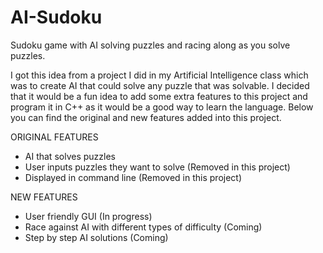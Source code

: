 # AI-Sudoku
Sudoku game with AI solving puzzles and racing along as you solve puzzles.

I got this idea from a project I did in my Artificial Intelligence class which was to create AI that could solve any puzzle that was solvable. I decided that it would be a fun idea to add some extra features to this project and program it in C++ as it would be a good way to learn the language. Below you can find the original and new features added into this project.

ORIGINAL FEATURES

- AI that solves puzzles
- User inputs puzzles they want to solve (Removed in this project)
- Displayed in command line (Removed in this project)

NEW FEATURES

- User friendly GUI (In progress)
- Race against AI with different types of difficulty (Coming)
- Step by step AI solutions (Coming)

